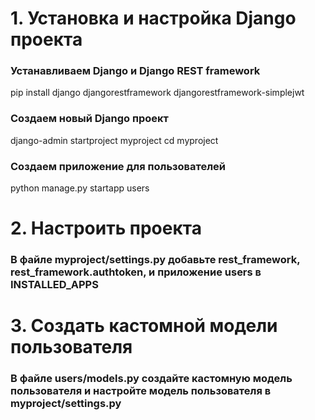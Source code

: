 # 1. Установка и настройка Django проекта


### Устанавливаем Django и Django REST framework
pip install django djangorestframework djangorestframework-simplejwt

### Создаем новый Django проект
django-admin startproject myproject
cd myproject

### Создаем приложение для пользователей
python manage.py startapp users

# 2. Настроить проекта
### В файле myproject/settings.py добавьте rest_framework, rest_framework.authtoken, и приложение users в INSTALLED_APPS

# 3. Создать кастомной модели пользователя
### В файле users/models.py создайте кастомную модель пользователя и настройте модель пользователя в myproject/settings.py

